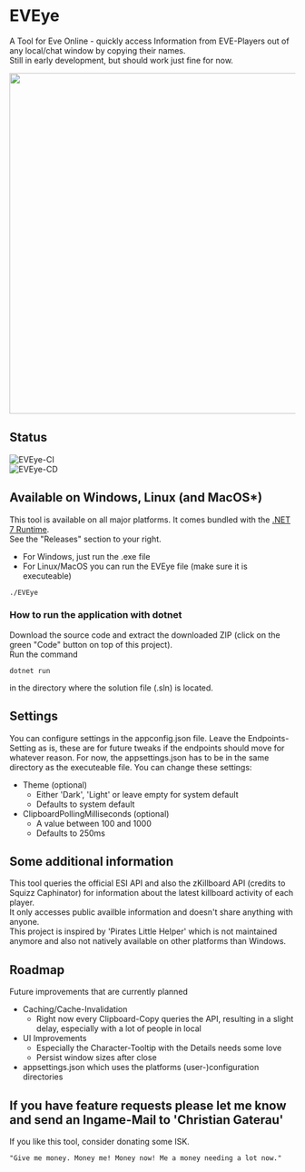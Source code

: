 # EVEye
A Tool for Eve Online - quickly access Information from EVE-Players out of any local/chat window by copying their names.<br />
Still in early development, but should work just fine for now.

<img src="https://user-images.githubusercontent.com/42657063/232129804-52655df1-b49a-4597-becc-f13a431e6784.png" width=600px />

## Status
![EVEye-CI](https://github.com/erythana/EVEye/actions/workflows/EVEye-CI.yml/badge.svg)<br />
![EVEye-CD](https://github.com/erythana/EVEye/actions/workflows/EVEye-CD.yml/badge.svg)

## Available on Windows, Linux (and MacOS*)
This tool is available on all major platforms.
It comes bundled with the [.NET 7 Runtime](https://dotnet.microsoft.com/en-us/download/dotnet/7.0).<br />
See the "Releases" section to your right. <br />
* For Windows, just run the .exe file<br />
* For Linux/MacOS you can run the EVEye file (make sure it is executeable)
```
./EVEye
```


### How to run the application with dotnet
Download the source code and extract the downloaded ZIP (click on the green "Code" button on top of this project).<br />
Run the command<br />
```
dotnet run
```
in the directory where the solution file (.sln) is located.

## Settings
You can configure settings in the appconfig.json file. Leave the Endpoints-Setting as is, these are for future tweaks if the endpoints should move for whatever reason. For now, the appsettings.json has to be in the same directory as the executeable file.
You can change these settings:
* Theme (optional)
  * Either 'Dark', 'Light' or leave empty for system default
  * Defaults to system default
* ClipboardPollingMilliseconds (optional)
  * A value between 100 and 1000
  * Defaults to 250ms


## Some additional information
This tool queries the official ESI API and also the zKillboard API (credits to Squizz Caphinator) for information about the latest killboard activity of each player.<br />
It only accesses public availble information and doesn't share anything with anyone.<br />
This project is inspired by 'Pirates Little Helper' which is not maintained anymore and also not natively available on other platforms than Windows.

## Roadmap
Future improvements that are currently planned
* Caching/Cache-Invalidation
  * Right now every Clipboard-Copy queries the API, resulting in a slight delay, especially with a lot of people in local
* UI Improvements
  * Especially the Character-Tooltip with the Details needs some love
  * Persist window sizes after close
* appsettings.json which uses the platforms (user-)configuration directories

## If you have feature requests please let me know and send an Ingame-Mail to 'Christian Gaterau'
If you like this tool, consider donating some ISK.<br />

`
"Give me money. Money me! Money now! Me a money needing a lot now."
`
